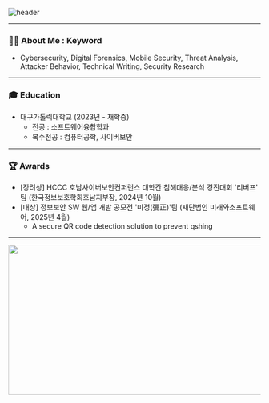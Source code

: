![header](https://capsule-render.vercel.app/api?type=wave&color=auto&height=300&section=header&text=hee&fontSize=90)

--- 
### 👩‍💻 About Me : Keyword    
- Cybersecurity, Digital Forensics, Mobile Security, Threat Analysis, Attacker Behavior, Technical Writing, Security Research  

---

### 🎓 Education  
- 대구가톨릭대학교 (2023년 - 재학중)
  - 전공 : 소프트웨어융합학과
  - 복수전공 : 컴퓨터공학, 사이버보안

---

### 🏆 Awards

- [장려상] HCCC 호남사이버보안컨퍼런스 대학간 침해대응/분석 경진대회 '리버프' 팀 (한국정보보호학회호남지부장, 2024년 10월)  
- [대상] 정보보안 SW 웹/앱 개발 공모전 '미정(彌正)'팀 (재단법인 미래와소프트웨어, 2025년 4월)
  - A secure QR code detection solution to prevent qshing  


---

<a href="https://www.gitanimals.org/en_US?utm_medium=image&utm_source=ohnahee&utm_content=farm">
<img
  src="https://render.gitanimals.org/farms/ohnahee"
  width="1000"
  height="300"
/>
</a>

